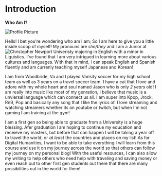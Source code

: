 # Introduction
 **Who Am I?** 


![Profile Picture](https://AdaChicas3.github.io/Ada-Chicas-CNU/images/hockey.png)

Hello! I bet you're wondering who am I am; So I am here to give you a little inside scoop of myself! My pronouns are _she/they_ and I am a Junior at ![Christopher Newport Univeristy](https://cnu.edu/) majoring in English with a minor in Liguistics. I've found that I am very intrigued in learning more about various cultures and languages. With that in mind, I can speak English and Spanish fluently and am currenly teaching myself Japanese and Korean! 


I am from Woodbride, Va and I played Varisity soccer for my high school team as well as 3 years on a travel soccer team. I have a cat that I love and adore with my whole heart and soul named Jason who is only _2_ _years_ old! I am really into music like most of my genration, I believe that music is a unviersal language which can connect us all. I am super into Kpop, Jrock, RnB, Pop and basically any song that I like the lyrics of. I love streaming and watching streamers whether its on youtube or twitch, but when I'm not gaming I am training at the gym! 


I am a first gen so being able to graduate from a University is a huge blessing. Afer graduation I am hoping to continue my education and receieve my masters, but before that can happen I will be taking a year off to travel the world, or _at least_ the countries and places on my list! As for Digital Humanities, I want to be able to take everything I will learn from this course and use it on my journey across the world so that others can follow my journey on my personal blog! With the useful resources, I can also allow my writing to help others who need help with traveling and saving money or even reach out to other first gen students out there that there are many possibilities out in the world for them!


